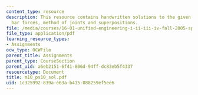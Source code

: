 ```yaml
---
content_type: resource
description: This resource contains handwritten solutions to the given problem seton
  bar forces, method of joints and superpositions.
file: /media/courses/16-01-unified-engineering-i-ii-iii-iv-fall-2005-spring-2006/1c325992839ae63ab415088259ef5ee6_m10_ps10_sol.pdf
file_type: application/pdf
learning_resource_types:
- Assignments
ocw_type: OCWFile
parent_title: Assignments
parent_type: CourseSection
parent_uid: a6eb2151-6f41-806d-94ff-dc83eb5f4337
resourcetype: Document
title: m10_ps10_sol.pdf
uid: 1c325992-839a-e63a-b415-088259ef5ee6
---
```

